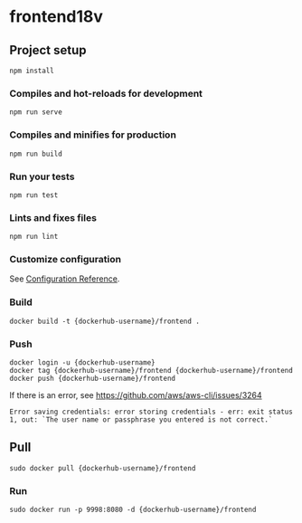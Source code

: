# frontend18v

## Project setup
```
npm install
```

### Compiles and hot-reloads for development
```
npm run serve
```

### Compiles and minifies for production
```
npm run build
```

### Run your tests
```
npm run test
```

### Lints and fixes files
```
npm run lint
```

### Customize configuration
See [Configuration Reference](https://cli.vuejs.org/config/).


### Build
```
docker build -t {dockerhub-username}/frontend .
```

### Push
```
docker login -u {dockerhub-username}
docker tag {dockerhub-username}/frontend {dockerhub-username}/frontend
docker push {dockerhub-username}/frontend
```

If there is an error, see https://github.com/aws/aws-cli/issues/3264
```
Error saving credentials: error storing credentials - err: exit status 1, out: `The user name or passphrase you entered is not correct.`
```

## Pull
```
sudo docker pull {dockerhub-username}/frontend
```

### Run
```
sudo docker run -p 9998:8080 -d {dockerhub-username}/frontend
```